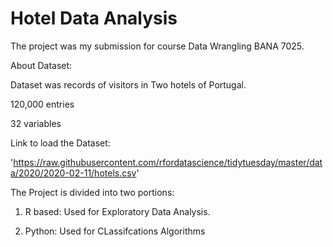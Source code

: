 # Hotel Data Analysis

The project was my submission for course Data Wrangling BANA 7025.

About Dataset:

Dataset was records of visitors in Two hotels of Portugal. 

120,000 entries

32 variables

Link to load the Dataset:

'https://raw.githubusercontent.com/rfordatascience/tidytuesday/master/data/2020/2020-02-11/hotels.csv'

The Project is divided into two portions:

1. R based: Used for Exploratory Data Analysis.  

2. Python: Used for CLassifcations Algorithms
